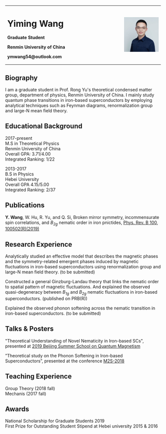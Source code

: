 <table border="0">
  <tr>
    <td width="75%">
      <h1>Yiming Wang</h1>
      <p><b>Graduate Student</b></p>
      <p><b>Renmin University of China</b></p>
      <p><b>ymwang54@outlook.com</b></p>
      <p><b></b></p>
    </td>
    <td width="25%">
      <img src="/ymwang.jpg" width="100%"> 
    </td>
  </tr>
</table>

## Biography
I am a graduate student in Prof. Rong Yu's theoretical condensed matter group, department of physics, Renmin University of China. I mainly study quantum phase transitions in iron-based superconductors by employing analytical techniques such as Feynman diagrams, renormalization group and large-N mean field theory. 
## Educational Background
2017-present   
M.S in Theoretical Physics   
Renmin University of China  
Overall GPA: 3.71/4.00  
Integrated Ranking: 1/22

2013-2017   
B.S in Physics  
Hebei University  
Overall GPA 4.15/5.00  
Integrated Ranking: 2/37
## Publications
**Y. Wang**, W. Hu, R. Yu, and Q. Si, Broken mirror symmetry, incommensurate spin correlations, and *B<sub>2g</sub>* nematic order in iron pnictides, [Phys. Rev. B 100, 100502(R)(2019)](https://journals.aps.org/prb/abstract/10.1103/PhysRevB.100.100502)

## Research Experience
Analytically studied an effective model that describes the magnetic phases and the symmetry-related emergent phases induced by magnetic fluctuations in iron-based superconductors using renormalization group and large-N mean field theory. (to be submitted)

Constructed a general Ginzburg-Landau theory that links the nematic order to spatial pattern of magnetic fluctuations. And explained the observed quasi-degeneracy between *B<sub>1g</sub>* and *B<sub>2g</sub>* nematic fluctuations in iron-based superconductors. (published on PRB(R))

Explained the observed phonon softening across the nematic transition in iron-based superconductors. (to be submitted)

## Talks & Posters

"Theoretical Understanding of Novel Nematicity in Iron-based SCs", presented at [2019 Beijing Summer School on Quantum Magnetism](http://bssqm.csp.escience.cn/dct/page/1)

 ”Theoretical study on the Phonon Softening in Iron-based Superconductors”, presented at the conference [M2S-2018](http://m2s2018.medmeeting.org/3046?lang=en)
 
 ## Teaching Experience
 Group Theory (2018 fall)  
 Mechanis (2017 fall)
 
 ## Awards
  National Scholarship for Graduate Students 2019  
  First Prize for Outstanding Student Stipend at Hebei university  2015 & 2016
